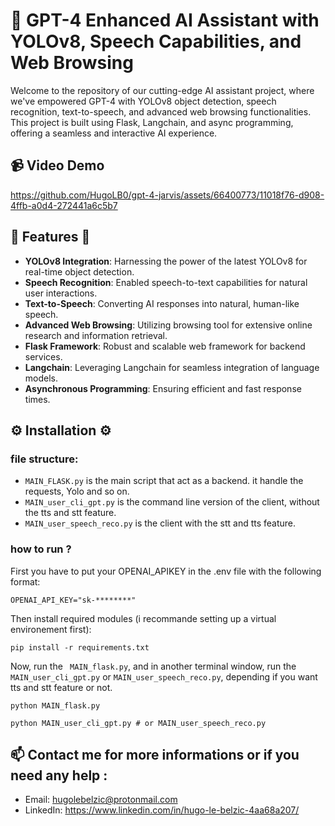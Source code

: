 
# 🌟 GPT-4 Enhanced AI Assistant with YOLOv8, Speech Capabilities, and Web Browsing 

Welcome to the repository of our cutting-edge AI assistant project, where we've empowered GPT-4 with YOLOv8 object detection, speech recognition, text-to-speech, and advanced web browsing functionalities. This project is built using Flask, Langchain, and async programming, offering a seamless and interactive AI experience.

## 📹 Video Demo
https://github.com/HugoLB0/gpt-4-jarvis/assets/66400773/11018f76-d908-4ffb-a0d4-272441a6c5b7



## 🚀 Features 🚀

- **YOLOv8 Integration**: Harnessing the power of the latest YOLOv8 for real-time object detection.
- **Speech Recognition**: Enabled speech-to-text capabilities for natural user interactions.
- **Text-to-Speech**: Converting AI responses into natural, human-like speech.
- **Advanced Web Browsing**: Utilizing browsing tool for extensive online research and information retrieval.
- **Flask Framework**: Robust and scalable web framework for backend services.
- **Langchain**: Leveraging Langchain for seamless integration of language models.
- **Asynchronous Programming**: Ensuring efficient and fast response times.

## ⚙️ Installation ⚙️
### file structure:
- ``` MAIN_FLASK.py ``` is the main script that act as a backend. it handle the requests, Yolo and so on. 
- ``` MAIN_user_cli_gpt.py ``` is the command line version of the client, without the tts and stt feature.
- ``` MAIN_user_speech_reco.py ``` is the client with the stt and tts feature.

### how to run ?
First you have to put your OPENAI_APIKEY in the .env file with the following format:
```
OPENAI_API_KEY="sk-********"
```
Then install required modules (i recommande setting up a virtual environement first):
```
pip install -r requirements.txt
```
Now, run the ``` MAIN_flask.py```, and in another terminal window, run the ``` MAIN_user_cli_gpt.py ``` or ``` MAIN_user_speech_reco.py ```, depending if you want tts and stt feature or not.
```
python MAIN_flask.py
```
```
python MAIN_user_cli_gpt.py # or MAIN_user_speech_reco.py
```




## 📫 Contact me for more informations or if you need any help : 
- Email: hugolebelzic@protonmail.com
- LinkedIn: https://www.linkedin.com/in/hugo-le-belzic-4aa68a207/
